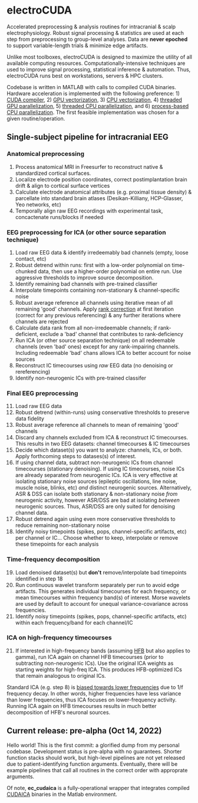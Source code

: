 # electroCUDA

Accelerated preprocessing & analysis routines for intracranial & scalp electrophysiology. Robust signal processing & statistics are used at each step from preprocessing to group-level analyses. Data are **never epoched** to support variable-length trials & minimize edge artifacts. 

Unlike most toolboxes, electroCUDA is designed to maximize the utility of all available computing resources. Computationally-intensive techniques are used to improve signal processing, statistical inference & automation. Thus, electroCUDA runs best on workstations, servers & HPC clusters. 

Codebase is written in MATLAB with calls to compiled CUDA binaries. Hardware acceleration is implemented with the following preference: 1) [CUDA compiler](https://docs.nvidia.com/cuda/cuda-compiler-driver-nvcc/index.html), 2) [GPU vectorization](https://www.mathworks.com/help/parallel-computing/gpuarray.arrayfun.html), 3) [CPU vectorization](https://www.mathworks.com/help/matlab/matlab_prog/vectorization.html), 4) [threaded GPU parallelization](https://www.mathworks.com/help/parallel-computing/run-matlab-functions-on-a-gpu.html), 5) [threaded CPU parallelization](https://www.mathworks.com/help/parallel-computing/parallel.threadpool.html), and 6) [process-based CPU parallelization](https://www.mathworks.com/help/parallel-computing/choose-between-thread-based-and-process-based-environments.html). The first feasible implementation was chosen for a given routine/operation. 

## Single-subject pipeline for intracranial EEG

### Anatomical preprocessing
1. Process anatomical MRI in Freesurfer to reconstruct native & standardized cortical surfaces.
2. Localize electrode position coordinates, correct postimplantation brain drift & align to cortical surface vertices
3. Calculate electrode anatomical attributes (e.g. proximal tissue density) & parcellate into standard brain atlases (Desikan-Killiany, HCP-Glasser, Yeo networks, etc)
4. Temporally align raw EEG recordings with experimental task, concactenate runs/blocks if needed

### EEG preprocessing for ICA (or other source separation technique)
1. Load raw EEG data & identify irredeemably bad channels (empty, loose contact, etc)
3. Robust detrend within runs: first with a low-order polynomial on time-chunked data, then use a higher-order polynomial on entire run. Use aggressive thresholds to improve source decomposition.
4. Identify remaining bad channels with pre-trained classifier
5. Interpolate timepoints containing non-stationary & channel-specific noise
6. Robust average reference all channels using iterative mean of all remaining 'good' channels. Apply [rank correction](https://sccn.ucsd.edu/wiki/Makoto%27s_preprocessing_pipeline#Why_should_we_add_zero-filled_channel_before_average_referencing.3F_.2808.2F09.2F2020_Updated.3B_prayer_for_Nagasaki.29) at first iteration (correct for any previous referencing) & any further iterations where channels are rejected
7. Calculate data rank from all non-irredeemable channels; if rank-deficient, exclude a 'bad' channel that contributes to rank-deficiency
8. Run ICA (or other source separation technique) on all redeemable channels (even 'bad' ones) except for any rank-impairing channels. Including redeemable 'bad' chans allows ICA to better account for noise sources
9. Reconstruct IC timecourses using *raw* EEG data (no denoising or rereferencing)
10. Identify non-neurogenic ICs with pre-trained classifer

### Final EEG preprocessing
11. Load raw EEG data
12. Robust detrend (within-runs) using conservative thresholds to preserve data fidelity 
13. Robust average reference all channels to mean of remaining 'good' channels
14. Discard any channels excluded from ICA & reconstruct IC timecourses. This results in two EEG datasets: channel timecourses & IC timecourses
16. Decide which dataset(s) you want to analyze: channels, ICs, or both. Apply forthcoming steps to datases(s) of interest.
15. If using channel data, subtract non-neurogenic ICs from channel timecourses (stationary denoising). If using IC timecourses, noise ICs are already separated from neurogenic ICs. ICA is very effective at isolating stationary noise sources (epileptic oscillations, line noise, muscle noise, blinks, etc) *and* distinct neurogenic sources. Alternatively, ASR & DSS can isolate both stationary & non-stationary noise *from* neurogenic activity, however ASR/DSS are bad at isolating *between* neurogenic sources. Thus, ASR/DSS are only suited for denoising channel data.
17. Robust detrend again using even more conservative thresholds to reduce remaining non-stationary noise
18. Identify noisy timepoints (spikes, pops, channel-specific artifacts, etc) per channel or IC... Choose whether to keep, interpolate or remove these timepoints for each analysis

### Time-frequency decomposition
19. Load denoised dataset(s) but **don't** remove/interpolate bad timepoints identified in step 18
20. Run continuous wavelet transform separately per run to avoid edge artifacts. This generates individual timecourses for each frequency, or mean timecourses within frequency band(s) of interest. Morse wavelets are used by default to account for unequal variance-covariance across frequencies.
21. Identify noisy timepoints (spikes, pops, channel-specific artifacts, etc) within each frequency/band for each channel/IC

### ICA on high-frequency timecourses
21. If interested in high-frequency bands (assuming [HFB](https://www.ncbi.nlm.nih.gov/pmc/articles/PMC6632564/) but also applies to gamma), run ICA again on channel HFB timecourses (prior to subtracting non-neurogenic ICs). Use the original ICA weights as starting weights for high-freq ICA. This produces HFB-optimized ICs that remain analogous to original ICs. 

Standard ICA (e.g. step 8) is [biased towards lower frequencies](https://sccn.ucsd.edu/mediawiki/images/0/09/IcaRejectionLabPresentation_updated.pdf) due to 1/f frequency decay. In other words, higher frequencies have less variance than lower frequencies, thus ICA focuses on lower-frequency activity. Running ICA again on HFB timecourses results in much better decomposition of HFB's neuronal sources.


## Current release: pre-alpha (Oct 14, 2022)

Hello world! This is the first commit: a glorified dump from my personal codebase. Development status is pre-alpha with no guarantees. Shorter function stacks should work, but high-level pipelines are not yet released due to patient-identifying function arguments. Eventually, there will be example pipelines that call all routines in the correct order with approprate arguments.

Of note, **ec_cudaica** is a fully-operational wrapper that integrates compiled [CUDAICA](https://doi.org/10.1155/2012/206972) binaries in the Matlab environment. 